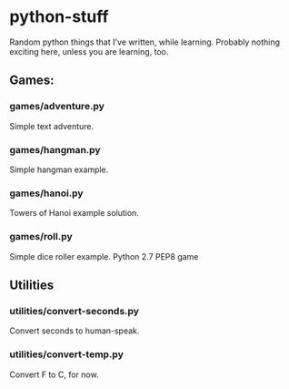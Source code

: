 # python-stuff
Random python things that I've written, while learning. Probably nothing exciting here, unless you are learning, too.

## Games:
### games/adventure.py
Simple text adventure.

### games/hangman.py
Simple hangman example.

### games/hanoi.py
Towers of Hanoi example solution.

### games/roll.py
Simple dice roller example. Python 2.7 PEP8 game

## Utilities
### utilities/convert-seconds.py
Convert seconds to human-speak.

### utilities/convert-temp.py
Convert F to C, for now.